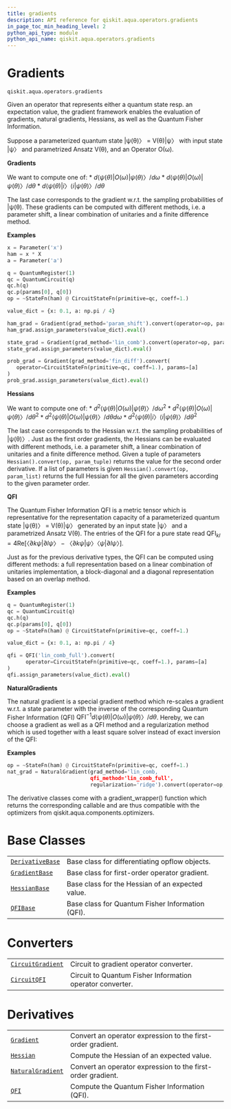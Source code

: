 ```yaml
---
title: gradients
description: API reference for qiskit.aqua.operators.gradients
in_page_toc_min_heading_level: 2
python_api_type: module
python_api_name: qiskit.aqua.operators.gradients
---
```


<span id="module-qiskit.aqua.operators.gradients" />

<span id="qiskit-aqua-operators-gradients" />

<span id="gradients-qiskit-aqua-operators-gradients" />

# Gradients

<span id="module-qiskit.aqua.operators.gradients" />

`qiskit.aqua.operators.gradients`

Given an operator that represents either a quantum state resp. an expectation value, the gradient framework enables the evaluation of gradients, natural gradients, Hessians, as well as the Quantum Fisher Information.

Suppose a parameterized quantum state |ψ(θ)〉 = V(θ)|ψ〉 with input state |ψ〉 and parametrized Ansatz V(θ), and an Operator O(ω).

**Gradients**

We want to compute one of: \* $d⟨ψ(θ)|O(ω)|ψ(θ)〉/ dω$ \* $d⟨ψ(θ)|O(ω)|ψ(θ)〉/ dθ$ \* $d⟨ψ(θ)|i〉⟨i|ψ(θ)〉/ dθ$

The last case corresponds to the gradient w\.r.t. the sampling probabilities of |ψ(θ). These gradients can be computed with different methods, i.e. a parameter shift, a linear combination of unitaries and a finite difference method.

**Examples**

```python
x = Parameter('x')
ham = x * X
a = Parameter('a')

q = QuantumRegister(1)
qc = QuantumCircuit(q)
qc.h(q)
qc.p(params[0], q[0])
op = ~StateFn(ham) @ CircuitStateFn(primitive=qc, coeff=1.)

value_dict = {x: 0.1, a: np.pi / 4}

ham_grad = Gradient(grad_method='param_shift').convert(operator=op, params=[x])
ham_grad.assign_parameters(value_dict).eval()

state_grad = Gradient(grad_method='lin_comb').convert(operator=op, params=[a])
state_grad.assign_parameters(value_dict).eval()

prob_grad = Gradient(grad_method='fin_diff').convert(
   operator=CircuitStateFn(primitive=qc, coeff=1.), params=[a]
)
prob_grad.assign_parameters(value_dict).eval()
```

**Hessians**

We want to compute one of: \* $d^2⟨ψ(θ)|O(ω)|ψ(θ)〉/ dω^2$ \* $d^2⟨ψ(θ)|O(ω)|ψ(θ)〉/ dθ^2$ \* $d^2⟨ψ(θ)|O(ω)|ψ(θ)〉/ dθ dω$ \* $d^2⟨ψ(θ)|i〉⟨i|ψ(θ)〉/ dθ^2$

The last case corresponds to the Hessian w\.r.t. the sampling probabilities of |ψ(θ)〉. Just as the first order gradients, the Hessians can be evaluated with different methods, i.e. a parameter shift, a linear combination of unitaries and a finite difference method. Given a tuple of parameters `Hessian().convert(op, param_tuple)` returns the value for the second order derivative. If a list of parameters is given `Hessian().convert(op, param_list)` returns the full Hessian for all the given parameters according to the given parameter order.

**QFI**

The Quantum Fisher Information QFI is a metric tensor which is representative for the representation capacity of a parameterized quantum state |ψ(θ)〉 = V(θ)|ψ〉 generated by an input state |ψ〉 and a parametrized Ansatz V(θ). The entries of the QFI for a pure state read $\mathrm{QFI}_{kl} = 4 \mathrm{Re}[〈∂kψ|∂lψ〉−〈∂kψ|ψ〉〈ψ|∂lψ〉]$.

Just as for the previous derivative types, the QFI can be computed using different methods: a full representation based on a linear combination of unitaries implementation, a block-diagonal and a diagonal representation based on an overlap method.

**Examples**

```python
q = QuantumRegister(1)
qc = QuantumCircuit(q)
qc.h(q)
qc.p(params[0], q[0])
op = ~StateFn(ham) @ CircuitStateFn(primitive=qc, coeff=1.)

value_dict = {x: 0.1, a: np.pi / 4}

qfi = QFI('lin_comb_full').convert(
      operator=CircuitStateFn(primitive=qc, coeff=1.), params=[a]
)
qfi.assign_parameters(value_dict).eval()
```

**NaturalGradients**

The natural gradient is a special gradient method which re-scales a gradient w\.r.t. a state parameter with the inverse of the corresponding Quantum Fisher Information (QFI) $\mathrm{QFI}^{-1} d⟨ψ(θ)|O(ω)|ψ(θ)〉/ dθ$. Hereby, we can choose a gradient as well as a QFI method and a regularization method which is used together with a least square solver instead of exact inversion of the QFI:

**Examples**

```python
op = ~StateFn(ham) @ CircuitStateFn(primitive=qc, coeff=1.)
nat_grad = NaturalGradient(grad_method='lin_comb,
                           qfi_method='lin_comb_full',
                           regularization='ridge').convert(operator=op, params=params)
```

The derivative classes come with a gradient\_wrapper() function which returns the corresponding callable and are thus compatible with the optimizers from qiskit.aqua.components.optimizers.

# Base Classes

|                                                                                                                     |                                                  |
| ------------------------------------------------------------------------------------------------------------------- | ------------------------------------------------ |
| [`DerivativeBase`](qiskit.aqua.operators.gradients.DerivativeBase "qiskit.aqua.operators.gradients.DerivativeBase") | Base class for differentiating opflow objects.   |
| [`GradientBase`](qiskit.aqua.operators.gradients.GradientBase "qiskit.aqua.operators.gradients.GradientBase")       | Base class for first-order operator gradient.    |
| [`HessianBase`](qiskit.aqua.operators.gradients.HessianBase "qiskit.aqua.operators.gradients.HessianBase")          | Base class for the Hessian of an expected value. |
| [`QFIBase`](qiskit.aqua.operators.gradients.QFIBase "qiskit.aqua.operators.gradients.QFIBase")                      | Base class for Quantum Fisher Information (QFI). |

# Converters

|                                                                                                                        |                                                           |
| ---------------------------------------------------------------------------------------------------------------------- | --------------------------------------------------------- |
| [`CircuitGradient`](qiskit.aqua.operators.gradients.CircuitGradient "qiskit.aqua.operators.gradients.CircuitGradient") | Circuit to gradient operator converter.                   |
| [`CircuitQFI`](qiskit.aqua.operators.gradients.CircuitQFI "qiskit.aqua.operators.gradients.CircuitQFI")                | Circuit to Quantum Fisher Information operator converter. |

# Derivatives

|                                                                                                                        |                                                             |
| ---------------------------------------------------------------------------------------------------------------------- | ----------------------------------------------------------- |
| [`Gradient`](qiskit.aqua.operators.gradients.Gradient "qiskit.aqua.operators.gradients.Gradient")                      | Convert an operator expression to the first-order gradient. |
| [`Hessian`](qiskit.aqua.operators.gradients.Hessian "qiskit.aqua.operators.gradients.Hessian")                         | Compute the Hessian of an expected value.                   |
| [`NaturalGradient`](qiskit.aqua.operators.gradients.NaturalGradient "qiskit.aqua.operators.gradients.NaturalGradient") | Convert an operator expression to the first-order gradient. |
| [`QFI`](qiskit.aqua.operators.gradients.QFI "qiskit.aqua.operators.gradients.QFI")                                     | Compute the Quantum Fisher Information (QFI).               |

